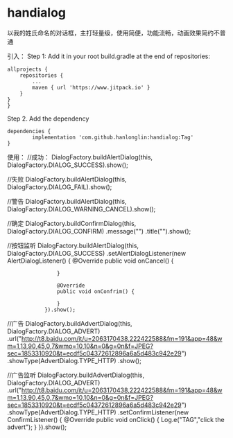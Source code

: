 # handialog
以我的姓氏命名的对话框，主打轻量级，使用简便，功能流畅，动画效果简约不普通

引入：
Step 1: Add it in your root build.gradle at the end of repositories:

	allprojects {
		repositories {
			...
			maven { url 'https://www.jitpack.io' }
		}
	}
  	}
Step 2. Add the dependency

	dependencies {
	        implementation 'com.github.hanlonglin:handialog:Tag'
	}
  
  使用：
  //成功：
  DialogFactory.buildAlertDialog(this, DialogFactory.DIALOG_SUCCESS).show();
  
  
  //失败
  DialogFactory.buildAlertDialog(this, DialogFactory.DIALOG_FAIL).show();
  
  //警告
  DialogFactory.buildAlertDialog(this, DialogFactory.DIALOG_WARNING_CANCEL).show();
  
  //确定
  DialogFactory.buildConfirmDialog(this, DialogFactory.DIALOG_CONFIRM)
                .message("")
                .title("").show();
                
  //按钮监听
  DialogFactory.buildAlertDialog(this, DialogFactory.DIALOG_SUCCESS)
                .setAlertDialogListener(new AlertDialogListener() {
                    @Override
                    public void onCancel() {
                        
                    }

                    @Override
                    public void onConfrim() {

                    }
                }).show();
                
 //广告
 DialogFactory.buildAdvertDialog(this, DialogFactory.DIALOG_ADVERT)
                .url("http://t8.baidu.com/it/u=2063170438,222422588&fm=191&app=48&wm=1,13,90,45,0,7&wmo=10,10&n=0&g=0n&f=JPEG?sec=1853310920&t=ecdf5c04372612896a6a5d483c942e29")
                .showType(AdvertDialog.TYPE_HTTP)
                .show();
                
 //广告监听
 DialogFactory.buildAdvertDialog(this, DialogFactory.DIALOG_ADVERT)
                .url("http://t8.baidu.com/it/u=2063170438,222422588&fm=191&app=48&wm=1,13,90,45,0,7&wmo=10,10&n=0&g=0n&f=JPEG?sec=1853310920&t=ecdf5c04372612896a6a5d483c942e29")
                .showType(AdvertDialog.TYPE_HTTP)
                .setConfirmListener(new ConfirmListener() {
                    @Override
                    public void onClick() {
                        Log.e("TAG","click the advert");
                    }
                }).show();
